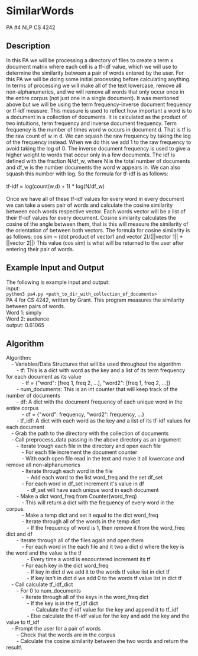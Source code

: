 # SimilarWords
PA #4 NLP CS 4242

## Description
In this PA we will be processing a directory of files to create a term x document matrix where each cell is a tf-idf
value, which we will use to determine the similarity between a pair of words entered by the user. For this PA we will
be doing some initial processing before calculating anything. In terms of processing we will make all of the text
lowercase, remove all non-alphanumerics, and we will remove all words that only occur once in the entire corpus
(not just one in a single document). It was mentioned above but we will be using the term frequency-inverse document
frequency or tf-idf measure. This measure is used to reflect how important a word is to a document in a collection of
documents. It is calculated as the product of two intuitions, term frequency and inverse document frequency. Term
frequency is the number of times word w occurs in document d. That is tf is the raw count of w in d. We can squash the
raw frequency by taking the log of the frequency instead. When we do this we add 1 to the raw frequency to avoid
taking the log of 0. The inverse document frequency is used to give a higher weight to words that occur only in a few
documents. The idf is defined with the fraction N/df_w, where N is the total number of documents and df_w is the number
documents the word w appears in. We can also squash this number with log. So the formula for tf-idf is as follows:\
\
    tf-idf = log(count(w,d) + 1) * log(N/df_w)\
\
Once we have all of these tf-idf values for every word in every document we can take a users pair of words and
calculate the cosine similarity between each words respective vector. Each words vector will be a list of their tf-idf
values for every document. Cosine similarity calculates the cosine of the angle between them, that is this will measure
the similarity of the orientation of between both vectors. The formula for cosine similarity is as follows:
    cos sim = (dot product of vector1 and vector 2)/(||vector 1|| * ||vector 2||)
This value (cos sim) is what will be returned to the user after entering their pair of words.

## Example Input and Output
The following is example input and output:\
input:\
    `python3 pa4.py <path_to_dir_with_collection_of_documents>`\
    PA 4 for CS 4242, written by Grant. This program measures the similarity between pairs of words.\
    Word 1: simply\
    Word 2: audience\
output:
    0.61065
    
## Algorithm
Algorithm:\
    &emsp;- Variables/Data Structures that will be used throughout the algorithm\
        &emsp;&emsp;- tf: This is a dict with word as the key and a list of its term frequency for each document as its value\
            &emsp;&emsp;&emsp;- tf = {"word": [freq 1, freq 2, ...], "word2": [freq 1, freq 2, ...]}\
        &emsp;&emsp;- num_documents: This is an int counter that will keep track of the number of documents\
        &emsp;&emsp;- df: A dict with the document frequency of each unique word in the entire corpus\
            &emsp;&emsp;&emsp;- df = {"word": frequency, "word2": frequency, ...}\
        &emsp;&emsp;- tf_idf: A dict with each word as the key and a list of its tf-idf values for each document\
    &emsp;- Grab the path to the directory with the collection of documents\
    &emsp;- Call preprocess_data passing in the above directory as an argument\
        &emsp;&emsp;- Iterate trough each file in the directory and open each file\
            &emsp;&emsp;&emsp;- For each file increment the document counter\
            &emsp;&emsp;&emsp;- With each open file read in the text and make it all lowercase and remove all non-alphanumerics\
            &emsp;&emsp;&emsp;- Iterate through each word in the file\
                &emsp;&emsp;&emsp;&emsp;- Add each word to the list word_freq and the set df_set\
            &emsp;&emsp;&emsp;- For each word in df_set increment it's value in df\
                &emsp;&emsp;&emsp;&emsp;- df_set will have each unique word in each document\
        &emsp;&emsp;- Make a dict word_freq from Counter(word_freq)\
            &emsp;&emsp;&emsp;- This will return a dict with the frequency of every word in the corpus.\
            &emsp;&emsp;&emsp;- Make a temp dict and set it equal to the dict word_freq\
            &emsp;&emsp;&emsp;- Iterate through all of the words in the temp dict\
                &emsp;&emsp;&emsp;&emsp;- If the frequency of word is 1, then remove it from the word_freq dict and df\
        &emsp;&emsp;- Iterate through all of the files again and open them\
            &emsp;&emsp;&emsp;- For each word in the each file and it two a dict d where the key is the word and the value is the tf\
                &emsp;&emsp;&emsp;&emsp;- Every time a word is encountered increment its tf\
            &emsp;&emsp;&emsp;- For each key in the dict word_freq\
                &emsp;&emsp;&emsp;&emsp;- If key in dict d we add it to the words tf value list in dict tf\
                &emsp;&emsp;&emsp;&emsp;- If key isn't in dict d we add 0 to the words tf value list in dict tf\
    &emsp;- Call calculate tf_idf_dict\
        &emsp;&emsp;- For 0 to num_documents\
            &emsp;&emsp;&emsp;- Iterate through all of the keys in the word_freq dict\
                &emsp;&emsp;&emsp;&emsp;- If the key is in the tf_idf dict\
                    &emsp;&emsp;&emsp;&emsp;&emsp;- Calculate the tf-idf value for the key and append it to tf_idf\
                &emsp;&emsp;&emsp;&emsp;- Else calculate the tf-idf value for the key and add the key and the value to tf_idf\
    &emsp;- Prompt the user for a pair of words\
        &emsp;&emsp;- Check that the words are in the corpus\
        &emsp;&emsp;- Calculate the cosine similarity between the two words and return the result\
